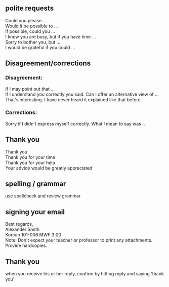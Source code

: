 ## polite requests 
Could you please ...  
Would it be possible to ...  
If possible, could you ...   
I know you are busy, but if you have time ...  
Sorry to bother you, but ...  
I would be grateful if you could ...  

## Disagreement/corrections  
### Disagreement:  
If I may point out that ...  
If I understand you correctly you said. Can I offer an alternative view of ...  
That's interesting. I have never heard it explained like that before.  
### Corrections:  
Sorry if I didn't express myself correctly. What I mean to say was ..  

## Thank you   
Thank you  
Thank you for your time  
Thank you for your help  
Your advice would be greatly appreciated  

## spelling / grammar  
use spellcheck and review grammar  

## signing your email  
Best regards,  
Alexander Smith   
Korean 101-006 MWF 3:00   
Note: Don't expect your teacher or professor to print any attachments. Provide hardcopies.   

## Thank you  
when you receive his or her reply, confirm by hitting reply and saying 'thank you'  
